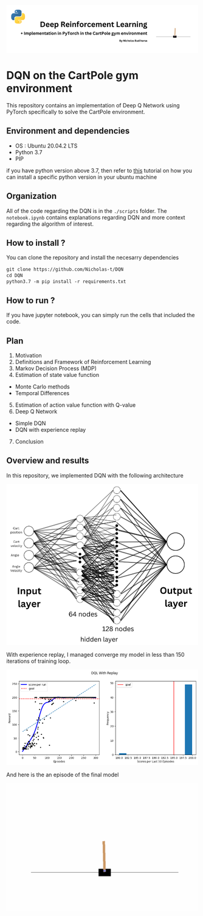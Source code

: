 
<p align="center">
  <img src="https://github.com/Nicholas-t/DQN/blob/main/images/banner.png"/>
</p>


# DQN on the CartPole gym environment

This repository contains an implementation of Deep Q Network using PyTorch specifically to solve the CartPole environment.

## Environment and dependencies

- OS : Ubuntu 20.04.2 LTS
- Python 3.7
- PIP

if you have python version above 3.7, then refer to [this](https://phoenixnap.com/kb/how-to-install-python-3-ubuntu) tutorial on how you can install a specific python version in your ubuntu machine


## Organization

All of the code regarding the DQN is in the `./scripts` folder. The `notebook.ipynb` contains explanations regarding DQN and more context regarding the algorithm of interest.

## How to install ?

You can clone the repository and install the necesarry dependencies

```
git clone https://github.com/Nicholas-t/DQN
cd DQN
python3.7 -m pip install -r requirements.txt
```

## How to run ?

If you have jupyter notebook, you can simply run the cells that included the code.

## Plan

1. Motivation
2. Definitions and  Framework of Reinforcement Learning
3. Markov Decision Process (MDP)
4. Estimation of state value function
  - Monte Carlo methods
  - Temporal Differences
5. Estimation of action value function with Q-value
6. Deep Q Network
  - Simple DQN
  - DQN with experience replay
7. Conclusion

## Overview and results

In this repository, we implemented DQN with the following architecture

<p align="center">
  <img src="https://github.com/Nicholas-t/DQN/blob/main/images/architecture.png"/>
</p>

With experience replay, I managed converge my model in less than 150 iterations of training loop.

<p align="center">
  <img src="https://github.com/Nicholas-t/DQN/blob/main/images/result.png"/>
</p>

And here is the an episode of the final model

<p align="center">
  <img src="https://github.com/Nicholas-t/DQN/blob/main/images/cartpole_dqn_with_replay.gif"/>
</p>

